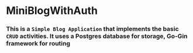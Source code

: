 # MiniBlogWithAuth
### This is a `Simple Blog Application` that implements the basic `CRUD` activities. It uses a Postgres database for storage, Go-Gin framework for routing
